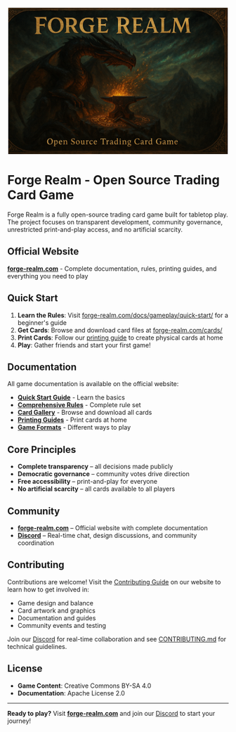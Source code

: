 <p align="center">
  <img src="https://github.com/dunamismax/images/blob/main/forge-realm/forge-realm-alt.png" alt="Forge Realm - Open Source Trading Card Game" width="500" />
</p>

# Forge Realm - Open Source Trading Card Game

Forge Realm is a fully open-source trading card game built for tabletop play. The project focuses on transparent development, community governance, unrestricted print-and-play access, and no artificial scarcity.

## Official Website

**[forge-realm.com](https://forge-realm.com)** - Complete documentation, rules, printing guides, and everything you need to play

## Quick Start

1. **Learn the Rules**: Visit [forge-realm.com/docs/gameplay/quick-start/](https://forge-realm.com/docs/gameplay/quick-start/) for a beginner's guide
2. **Get Cards**: Browse and download card files at [forge-realm.com/cards/](https://forge-realm.com/cards/)
3. **Print Cards**: Follow our [printing guide](https://forge-realm.com/docs/printing/home-printing-guide/) to create physical cards at home  
4. **Play**: Gather friends and start your first game!

## Documentation

All game documentation is available on the official website:

- **[Quick Start Guide](https://forge-realm.com/docs/gameplay/quick-start/)** - Learn the basics
- **[Comprehensive Rules](https://forge-realm.com/docs/gameplay/comprehensive-rules/)** - Complete rule set
- **[Card Gallery](https://forge-realm.com/cards/)** - Browse and download all cards
- **[Printing Guides](https://forge-realm.com/docs/printing/)** - Print cards at home
- **[Game Formats](https://forge-realm.com/docs/gameplay/formats/)** - Different ways to play

## Core Principles

- **Complete transparency** – all decisions made publicly
- **Democratic governance** – community votes drive direction
- **Free accessibility** – print-and-play for everyone
- **No artificial scarcity** – all cards available to all players

## Community

- **[forge-realm.com](https://forge-realm.com)** – Official website with complete documentation
- **[Discord](https://discord.gg/KQTY8DfY)** – Real-time chat, design discussions, and community coordination

## Contributing

Contributions are welcome! Visit the [Contributing Guide](https://forge-realm.com/contributing/) on our website to learn how to get involved in:

- Game design and balance
- Card artwork and graphics  
- Documentation and guides
- Community events and testing

Join our [Discord](https://discord.gg/KQTY8DfY) for real-time collaboration and see [CONTRIBUTING.md](CONTRIBUTING.md) for technical guidelines.

## License

- **Game Content**: Creative Commons BY-SA 4.0
- **Documentation**: Apache License 2.0

---

**Ready to play?** Visit **[forge-realm.com](https://forge-realm.com)** and join our [Discord](https://discord.gg/KQTY8DfY) to start your journey!
